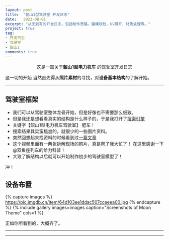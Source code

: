 ```yaml
---
layout: post
title:  "韶山1型驾驶室 开发日志"
date:   2023-08-01
excerpt: "从无到有的开发日志，包括制作思路，建模规划，UV展开，材质处理等。"
project: true
tag:
- 开发日志 
- 驾驶室
- 韶山1
comments: true
--- 
```

    
<center>这是一篇关于<b>韶山1型电力机车</b> 的驾驶室开发日志</center>
     
 这一切的开始 当然首先得从**照片素材**的寻找，对**设备基本结构**的了解开始。

---
      
## 驾驶室框架

* 我们可以从驾驶室整体龙骨开始，但是好像也不需要那么细致。
* 但是我还是想看看真实的结构是什么样子的，于是我打开了[搜索引擎](https://www.google.com/)
* 关键字【韶山1型电力机车驾驶室】 肥车！
* 搜索结果其实蛮尴尬的，就很少的一些图片资料。
* 突然回想起来找资料的时候看到过[一篇文章](https://www.bilibili.com/video/BV1Yf4y1V76o)
* 这个视频里面有一两张拆解现场的照片，真是帮了我大忙了！  在这里感谢一下@双鱼座列车的给力科普！
* 大致了解结构以后就可以开始制作初步的驾驶室模型了！
     
冲！

## 设备布置

{% capture images %}
	https://pic.imgdb.cn/item/64d103ee1ddac507cceeea00.jpg
{% endcapture %}
{% include gallery images=images caption="Screenshots of Moon Theme" cols=1 %}

正如你所看到的，大概齐了。

---

---

